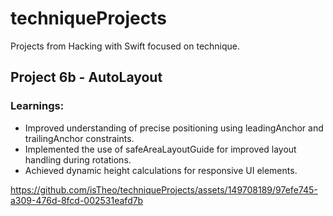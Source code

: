 # techniqueProjects
Projects from Hacking with Swift focused on technique.


## Project 6b - AutoLayout


### Learnings:

* Improved understanding of precise positioning using leadingAnchor and trailingAnchor constraints.
* Implemented the use of safeAreaLayoutGuide for improved layout handling during rotations.
* Achieved dynamic height calculations for responsive UI elements.



https://github.com/isTheo/techniqueProjects/assets/149708189/97efe745-a309-476d-8fcd-002531eafd7b


